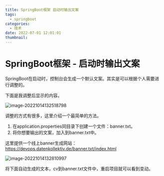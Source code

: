 ```yaml
---
title: SpringBoot框架 启动时输出文案
tags:
  - springboot
categories:
  - 技术
date: 2022-07-01 12:01:01
thumbnail:
---
```


# SpringBoot框架 - 启动时输出文案

SpringBoot在启动时，控制台会生成一个默认文案。其实是可以根据个人需要进行调整的。

下面是我调整后显示的内容。

![image-20221014132518798](https://file.pandacode.cn/blog/202210141325863.png)

调整的方式有很多，这里介绍一个最简单的方法。

1. 在application.properties同目录下创建一个文件：banner.txt。
2. 将你想要输出的文案，加入到banner.txt中。

这里提供一个线上banner生成网站：https://devops.datenkollektiv.de/banner.txt/index.html

![image-20221014132810997](https://file.pandacode.cn/blog/202210141328040.png)

将下面自动生成的文本，cv到banner.txt文件中，重启项目就可以看到变动。

